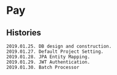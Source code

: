 # Pay

## Histories
    2019.01.25. DB design and construction.
    2019.01.27. Default Project Setting.
    2019.01.28. JPA Entity Mapping.
    2019.01.29. JWT Authentication.
    2019.01.30. Batch Processor